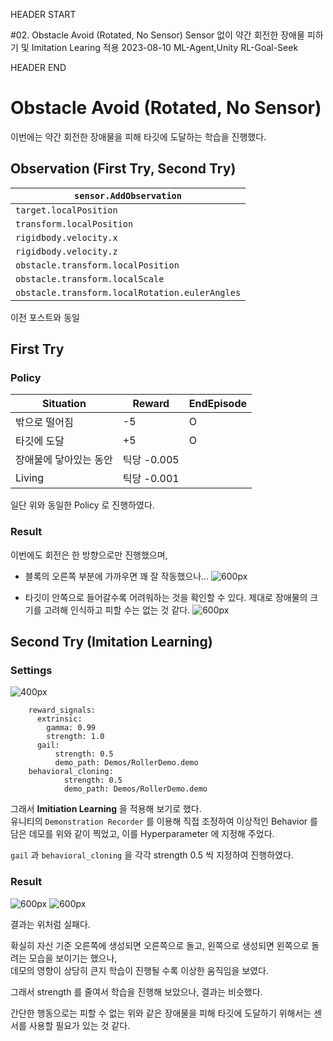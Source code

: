 HEADER START

#02. Obstacle Avoid (Rotated, No Sensor)
Sensor 없이 약간 회전한 장애물 피하기 및 Imitation Learing 적용
2023-08-10
ML-Agent,Unity
RL-Goal-Seek

HEADER END

# Obstacle Avoid (Rotated, No Sensor)

이번에는 약간 회전한 장애물을 피해 타깃에 도달하는 학습을 진행했다.

## Observation (First Try, Second Try)

| `sensor.AddObservation`                        |
| ---------------------------------------------- |
| `target.localPosition`                         |
| `transform.localPosition`                      |
| `rigidbody.velocity.x`                         |
| `rigidbody.velocity.z`                         |
| `obstacle.transform.localPosition`             |
| `obstacle.transform.localScale`                |
| `obstacle.transform.localRotation.eulerAngles` |

이전 포스트와 동일

## First Try

### Policy

| Situation              | Reward      | EndEpisode |
| ---------------------- | ----------- | ---------- |
| 밖으로 떨어짐          | -5          | O          |
| 타깃에 도달            | +5          | O          |
| 장애물에 닿아있는 동안 | 틱당 -0.005 |            |
| Living                 | 틱당 -0.001 |            |

일단 위와 동일한 Policy 로 진행하였다.

### Result

이번에도 회전은 한 방향으로만 진행했으며,

- 블록의 오른쪽 부분에 가까우면 꽤 잘 작동했으나...
  ![600px](/imgs/post_imgs/mlagent_02/1.webp)

- 타깃이 안쪽으로 들어갈수록 어려워하는 것을 확인할 수 있다. 제대로 장애물의 크기를 고려해 인식하고 피할 수는 없는 것 같다.
  ![600px](/imgs/post_imgs/mlagent_02/2.webp)

## Second Try (Imitation Learning)

### Settings

![400px](/imgs/post_imgs/mlagent_02/3.webp)

```
    reward_signals:
      extrinsic:
        gamma: 0.99
        strength: 1.0
      gail:
          strength: 0.5
          demo_path: Demos/RollerDemo.demo
    behavioral_cloning:
            strength: 0.5
            demo_path: Demos/RollerDemo.demo
```

그래서 **Imitiation Learning** 을 적용해 보기로 했다.  
유니티의 `Demonstration Recorder` 를 이용해 직접 조정하여 이상적인 Behavior 를 담은 데모를 위와 같이 찍었고, 이를 Hyperparameter 에 지정해 주었다.

`gail` 과 `behavioral_cloning` 을 각각 strength 0.5 씩 지정하여 진행하였다.

### Result

![600px](/imgs/post_imgs/mlagent_02/5.webp)
![600px](/imgs/post_imgs/mlagent_02/6.png)

결과는 위처럼 실패다.

확실히 자신 기준 오른쪽에 생성되면 오른쪽으로 돌고, 왼쪽으로 생성되면 왼쪽으로 돌려는 모습을 보이기는 했으나,  
데모의 영향이 상당히 큰지 학습이 진행될 수록 이상한 움직임을 보였다.

그래서 strength 를 줄여서 학습을 진행해 보았으나, 결과는 비슷했다.

간단한 행동으로는 피할 수 없는 위와 같은 장애물을 피해 타깃에 도달하기 위해서는 센서를 사용할 필요가 있는 것 같다.
